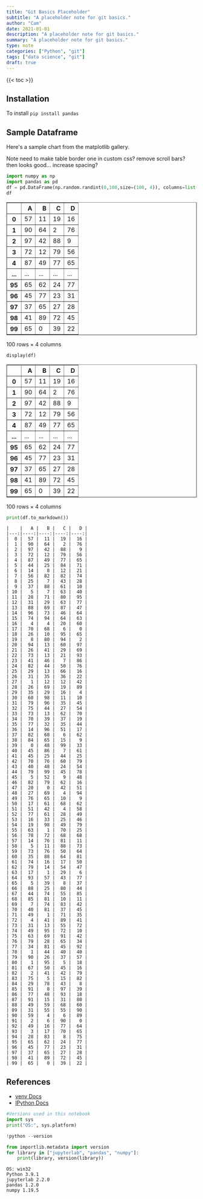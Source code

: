 ```yaml
---
title: "Git Basics Placeholder"
subtitle: "A placeholder note for git basics."
author: "Cam"
date: 2021-01-01
description: "A placeholder note for git basics."
summary: "A placeholder note for git basics."
type: note
categories: ["Python", "git"]
tags: ["data science", "git"]
draft: true
---
```


{{< toc >}}

## Installation

To install `pip install pandas`

## Sample Dataframe

Here's a sample chart from the matplotlib gallery.

Note need to make table border one in custom css? remove scroll bars? then looks good... increase spacing?


```python
import numpy as np
import pandas as pd
df = pd.DataFrame(np.random.randint(0,100,size=(100, 4)), columns=list('ABCD'))
df
```




<div>
<style scoped>
    .dataframe tbody tr th:only-of-type {
        vertical-align: middle;
    }

    .dataframe tbody tr th {
        vertical-align: top;
    }

    .dataframe thead th {
        text-align: right;
    }
</style>
<table border="1" class="dataframe">
  <thead>
    <tr style="text-align: right;">
      <th></th>
      <th>A</th>
      <th>B</th>
      <th>C</th>
      <th>D</th>
    </tr>
  </thead>
  <tbody>
    <tr>
      <th>0</th>
      <td>57</td>
      <td>11</td>
      <td>19</td>
      <td>16</td>
    </tr>
    <tr>
      <th>1</th>
      <td>90</td>
      <td>64</td>
      <td>2</td>
      <td>76</td>
    </tr>
    <tr>
      <th>2</th>
      <td>97</td>
      <td>42</td>
      <td>88</td>
      <td>9</td>
    </tr>
    <tr>
      <th>3</th>
      <td>72</td>
      <td>12</td>
      <td>79</td>
      <td>56</td>
    </tr>
    <tr>
      <th>4</th>
      <td>87</td>
      <td>49</td>
      <td>77</td>
      <td>65</td>
    </tr>
    <tr>
      <th>...</th>
      <td>...</td>
      <td>...</td>
      <td>...</td>
      <td>...</td>
    </tr>
    <tr>
      <th>95</th>
      <td>65</td>
      <td>62</td>
      <td>24</td>
      <td>77</td>
    </tr>
    <tr>
      <th>96</th>
      <td>45</td>
      <td>77</td>
      <td>23</td>
      <td>31</td>
    </tr>
    <tr>
      <th>97</th>
      <td>37</td>
      <td>65</td>
      <td>27</td>
      <td>28</td>
    </tr>
    <tr>
      <th>98</th>
      <td>41</td>
      <td>89</td>
      <td>72</td>
      <td>45</td>
    </tr>
    <tr>
      <th>99</th>
      <td>65</td>
      <td>0</td>
      <td>39</td>
      <td>22</td>
    </tr>
  </tbody>
</table>
<p>100 rows × 4 columns</p>
</div>




```python
display(df)
```


<div>
<style scoped>
    .dataframe tbody tr th:only-of-type {
        vertical-align: middle;
    }

    .dataframe tbody tr th {
        vertical-align: top;
    }

    .dataframe thead th {
        text-align: right;
    }
</style>
<table border="1" class="dataframe">
  <thead>
    <tr style="text-align: right;">
      <th></th>
      <th>A</th>
      <th>B</th>
      <th>C</th>
      <th>D</th>
    </tr>
  </thead>
  <tbody>
    <tr>
      <th>0</th>
      <td>57</td>
      <td>11</td>
      <td>19</td>
      <td>16</td>
    </tr>
    <tr>
      <th>1</th>
      <td>90</td>
      <td>64</td>
      <td>2</td>
      <td>76</td>
    </tr>
    <tr>
      <th>2</th>
      <td>97</td>
      <td>42</td>
      <td>88</td>
      <td>9</td>
    </tr>
    <tr>
      <th>3</th>
      <td>72</td>
      <td>12</td>
      <td>79</td>
      <td>56</td>
    </tr>
    <tr>
      <th>4</th>
      <td>87</td>
      <td>49</td>
      <td>77</td>
      <td>65</td>
    </tr>
    <tr>
      <th>...</th>
      <td>...</td>
      <td>...</td>
      <td>...</td>
      <td>...</td>
    </tr>
    <tr>
      <th>95</th>
      <td>65</td>
      <td>62</td>
      <td>24</td>
      <td>77</td>
    </tr>
    <tr>
      <th>96</th>
      <td>45</td>
      <td>77</td>
      <td>23</td>
      <td>31</td>
    </tr>
    <tr>
      <th>97</th>
      <td>37</td>
      <td>65</td>
      <td>27</td>
      <td>28</td>
    </tr>
    <tr>
      <th>98</th>
      <td>41</td>
      <td>89</td>
      <td>72</td>
      <td>45</td>
    </tr>
    <tr>
      <th>99</th>
      <td>65</td>
      <td>0</td>
      <td>39</td>
      <td>22</td>
    </tr>
  </tbody>
</table>
<p>100 rows × 4 columns</p>
</div>



```python
print(df.to_markdown())
```

    |    |   A |   B |   C |   D |
    |---:|----:|----:|----:|----:|
    |  0 |  57 |  11 |  19 |  16 |
    |  1 |  90 |  64 |   2 |  76 |
    |  2 |  97 |  42 |  88 |   9 |
    |  3 |  72 |  12 |  79 |  56 |
    |  4 |  87 |  49 |  77 |  65 |
    |  5 |  44 |  25 |  84 |  71 |
    |  6 |  14 |   8 |  12 |  21 |
    |  7 |  56 |  82 |  82 |  74 |
    |  8 |  25 |   7 |  43 |  28 |
    |  9 |  37 |  88 |  61 |  10 |
    | 10 |   5 |   7 |  63 |  40 |
    | 11 |  28 |  71 |  80 |  95 |
    | 12 |  31 |  29 |  63 |  77 |
    | 13 |  88 |  69 |  87 |  47 |
    | 14 |  96 |  73 |  46 |  64 |
    | 15 |  74 |  94 |  64 |  63 |
    | 16 |   4 |   4 |  20 |  60 |
    | 17 |  70 |  68 |   6 |   0 |
    | 18 |  26 |  10 |  95 |  65 |
    | 19 |   8 |  80 |  94 |   2 |
    | 20 |  94 |  13 |  60 |  97 |
    | 21 |  26 |  41 |  29 |  69 |
    | 22 |  73 |  13 |  21 |  93 |
    | 23 |  41 |  46 |   7 |  86 |
    | 24 |  82 |  44 |  50 |  76 |
    | 25 |  29 |  13 |  66 |  16 |
    | 26 |  31 |  35 |  36 |  22 |
    | 27 |   1 |  12 |  12 |  42 |
    | 28 |  26 |  69 |  19 |  89 |
    | 29 |  35 |  29 |  16 |   4 |
    | 30 |  60 |  98 |  11 |  10 |
    | 31 |  79 |  96 |  35 |  45 |
    | 32 |  75 |  44 |  27 |  54 |
    | 33 |  73 |  13 |  62 |  70 |
    | 34 |  70 |  39 |  37 |  19 |
    | 35 |  77 |  32 |  35 |  44 |
    | 36 |  14 |  96 |  51 |  17 |
    | 37 |  82 |  68 |   6 |  62 |
    | 38 |  84 |  65 |  15 |   9 |
    | 39 |   0 |  48 |  99 |  33 |
    | 40 |  45 |  86 |   7 |  61 |
    | 41 |  45 |  25 |  44 |  25 |
    | 42 |  70 |  76 |  60 |  79 |
    | 43 |  40 |  48 |  24 |  54 |
    | 44 |  79 |  99 |  45 |  78 |
    | 45 |   5 |  52 |   9 |  48 |
    | 46 |  82 |  79 |  62 |  16 |
    | 47 |  20 |   0 |  42 |  51 |
    | 48 |  27 |  69 |   4 |  94 |
    | 49 |  76 |  65 |  10 |   9 |
    | 50 |  17 |  61 |  68 |  62 |
    | 51 |  51 |  42 |   4 |  58 |
    | 52 |  77 |  61 |  28 |  49 |
    | 53 |  16 |  33 |  25 |  46 |
    | 54 |  19 |  98 |  49 |  79 |
    | 55 |  63 |   1 |  70 |  25 |
    | 56 |  78 |  72 |  68 |  68 |
    | 57 |  14 |  76 |  81 |  11 |
    | 58 |   5 |  11 |  88 |  73 |
    | 59 |  73 |  76 |  50 |  64 |
    | 60 |  35 |  88 |  64 |  81 |
    | 61 |  74 |  16 |  17 |  50 |
    | 62 |  79 |  14 |  54 |  47 |
    | 63 |  17 |   1 |  29 |   6 |
    | 64 |  93 |  57 |  43 |  77 |
    | 65 |   5 |  39 |   8 |  37 |
    | 66 |  88 |  25 |  80 |  44 |
    | 67 |  44 |  74 |  55 |  85 |
    | 68 |  85 |  81 |  10 |  11 |
    | 69 |   7 |  74 |  83 |  42 |
    | 70 |  40 |  81 |  37 |  45 |
    | 71 |  49 |   1 |  71 |  35 |
    | 72 |   4 |  41 |  89 |  41 |
    | 73 |  31 |  13 |  55 |  72 |
    | 74 |  49 |  95 |  72 |  10 |
    | 75 |  63 |  69 |  91 |  42 |
    | 76 |  79 |  28 |  65 |  34 |
    | 77 |  34 |  81 |  45 |  92 |
    | 78 |   1 |  44 |  40 |  40 |
    | 79 |  90 |  26 |  37 |  57 |
    | 80 |   1 |  95 |   5 |  18 |
    | 81 |  67 |  50 |  45 |  16 |
    | 82 |   2 |  41 |  42 |  79 |
    | 83 |  75 |   5 |  15 |  82 |
    | 84 |  29 |  78 |  43 |   8 |
    | 85 |  91 |   8 |  97 |  39 |
    | 86 |  77 |  48 |  93 |  18 |
    | 87 |  91 |  15 |  31 |  80 |
    | 88 |  49 |  59 |  68 |  60 |
    | 89 |  31 |  55 |  55 |  90 |
    | 90 |  59 |   4 |   6 |  89 |
    | 91 |   2 |   6 |  90 |   0 |
    | 92 |  49 |  16 |  77 |  64 |
    | 93 |   3 |  17 |  70 |  65 |
    | 94 |  28 |  83 |   8 |  75 |
    | 95 |  65 |  62 |  24 |  77 |
    | 96 |  45 |  77 |  23 |  31 |
    | 97 |  37 |  65 |  27 |  28 |
    | 98 |  41 |  89 |  72 |  45 |
    | 99 |  65 |   0 |  39 |  22 |
    

## References

- [venv Docs](https://docs.python.org/3/library/venv.html)
- [IPython Docs](https://ipython.readthedocs.io/en/stable/install/kernel_install.html)


```python
#Versions used in this notebook
import sys
print("OS:", sys.platform)

!python --version

from importlib.metadata import version
for library in ["jupyterlab", "pandas", "numpy"]:
    print(library, version(library))   
```

    OS: win32
    Python 3.9.1
    jupyterlab 2.2.0
    pandas 1.2.0
    numpy 1.19.5
    


```python

```
